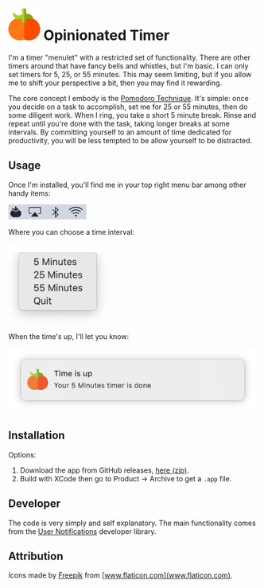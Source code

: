 <h1>
<img src="images/tomato-color.svg" alt="Tomato Icon" width="64" />
Opinionated Timer
</h1>

I'm a timer "menulet" with a restricted set of functionality. There are other
timers around that have fancy bells and whistles, but I'm basic. I can only set
timers for 5, 25, or 55 minutes. This may seem limiting, but if you allow me to
shift your perspective a bit, then you may find it rewarding.

The core concept I embody is the [Pomodoro Technique]. It's simple: once you
decide on a task to accomplish, set me for 25 or 55 minutes, then do some
diligent work. When I ring, you take a short 5 minute break. Rinse and repeat
until you're done with the task, taking longer breaks at some intervals. By
committing yourself to an amount of time dedicated for productivity, you will
be less tempted to be allow yourself to be distracted.

## Usage

Once I'm installed, you'll find me in your top right menu bar among other handy items:

<img src="images/menu-bar.png" alt="Menu Bar Icon" height="30" />

Where you can choose a time interval: 

<img src="images/menu-items.png" alt="Menu Options" width="200" />

When the time's up, I'll let you know:

<img src="images/notification-example.png" alt="Notification Example" width="500" />


## Installation

Options:

1. Download the app from GitHub releases,
   [here (zip)](https://github.com/zkokaja/opinionated-timer/releases/latest/download/OpinionatedTimer.zip).
2. Build with XCode then go to Product -> Archive to get a `.app` file.

## Developer

The code is very simply and self explanatory. The main functionality comes
from the [User Notifications] developer library.


## Attribution

Icons made by [Freepik](https://www.flaticon.com/authors/freepik) from [www.flaticon.com](www.flaticon.com).

[Pomodoro Technique]: https://en.wikipedia.org/wiki/Pomodoro_Technique
[User Notifications]:https://developer.apple.com/documentation/usernotifications/
